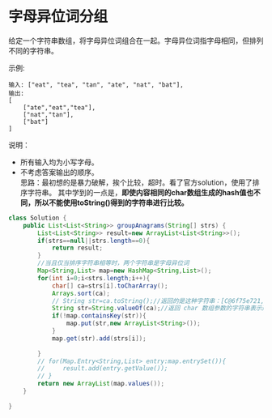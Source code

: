 #  字母异位词分组
给定一个字符串数组，将字母异位词组合在一起。字母异位词指字母相同，但排列不同的字符串。

示例:

    输入: ["eat", "tea", "tan", "ate", "nat", "bat"],
    输出:
    [
        ["ate","eat","tea"],
        ["nat","tan"],
        ["bat"]
    ]
说明：

* 所有输入均为小写字母。
* 不考虑答案输出的顺序。  
思路：最初想的是暴力破解，挨个比较，超时。看了官方solution，使用了排序字符串。 其中学到的一点是，**即使内容相同的char数组生成的hash值也不同，所以不能使用toString()得到的字符串进行比较。**
```java
class Solution {
    public List<List<String>> groupAnagrams(String[] strs) {
        List<List<String>> result=new ArrayList<List<String>>();
        if(strs==null||strs.length==0){
            return result;
        }
        //当且仅当排序字符串相等时，两个字符串是字母异位词
        Map<String,List> map=new HashMap<String,List>();
        for(int i=0;i<strs.length;i++){
            char[] ca=strs[i].toCharArray();
            Arrays.sort(ca);
            // String str=ca.toString();//返回的是这种字符串：[C@6f75e721,内容相同的char数组生成的hash值也不同，所以不能用来比较
            String str=String.valueOf(ca);//返回 char 数组参数的字符串表示形式。
            if(!map.containsKey(str)){
                map.put(str,new ArrayList<String>());
            }
            map.get(str).add(strs[i]);
            
        }
        // for(Map.Entry<String,List> entry:map.entrySet()){
        //     result.add(entry.getValue());
        // }
        return new ArrayList(map.values());
    }
    
}
```